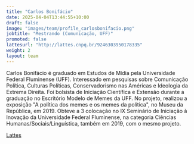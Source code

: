 ```yaml
---
title: "Carlos Bonifácio"
date: 2025-04-04T13:44:55+10:00
draft: false
image: "images/team/profile_carlosbonifacio.png"
jobtitle: "Mestrando (Comunicação, UFF)"
promoted: false
lattesurl: "http://lattes.cnpq.br/9246303950178335"
weight: 2
layout: team
---
```


Carlos Bonifácio é graduado em Estudos de Mídia pela Universidade Federal Fluminense (UFF). Interessado em pesquisas sobre Comunicação Política, Culturas Políticas, Conservadorismo nas Américas e Ideologia da Extrema Direita. Foi bolsista de Iniciação Científica e Extensão durante a graduação no Escritório Modelo de Memes da UFF. No projeto, realizou a exposição "A política dos memes e os memes da política", no Museu da República, em 2019. Obteve a 3 colocação no IX Seminário de Iniciação à Inovação da Universidade Federal Fluminense, na categoria Ciências Humanas/Sociais/Linguística, também em 2019, com o mesmo projeto.

<a href="http://lattes.cnpq.br/9246303950178335">Lattes</a>
